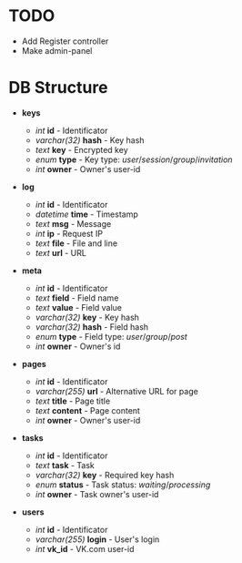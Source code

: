# TODO

+ Add Register controller
+ Make admin-panel

# DB Structure

+ **keys**
  + *int* **id** - Identificator
  + *varchar(32)* **hash** - Key hash
  + *text* **key** - Encrypted key
  + *enum* **type** - Key type: *user*/*session*/*group*/*invitation*
  + *int* **owner** - Owner's user-id

+ **log**
  + *int* **id** - Identificator
  + *datetime* **time** - Timestamp
  + *text* **msg** - Message
  + *int* **ip** - Request IP
  + *text* **file** - File and line
  + *text* **url** - URL

+ **meta**
  + *int* **id** - Identificator
  + *text* **field** - Field name
  + *text* **value** - Field value
  + *varchar(32)* **key** - Key hash
  + *varchar(32)* **hash** - Field hash
  + *enum* **type** - Field type: *user*/*group*/*post*
  + *int* **owner** - Owner's id

+ **pages**
  + *int* **id** - Identificator
  + *varchar(255)* **url** - Alternative URL for page
  + *text* **title** - Page title
  + *text* **content** - Page content
  + *int* **owner** - Owner's user-id

+ **tasks**
  + *int* **id** - Identificator
  + *text* **task** - Task
  + *varchar(32)* **key** - Required key hash
  + *enum* **status** - Task status: *waiting*/*processing*
  + *int* **owner** - Task owner's user-id

+ **users**
  + *int* **id** - Identificator
  + *varchar(255)* **login** - User's login
  + *int* **vk_id** - VK.com user-id
